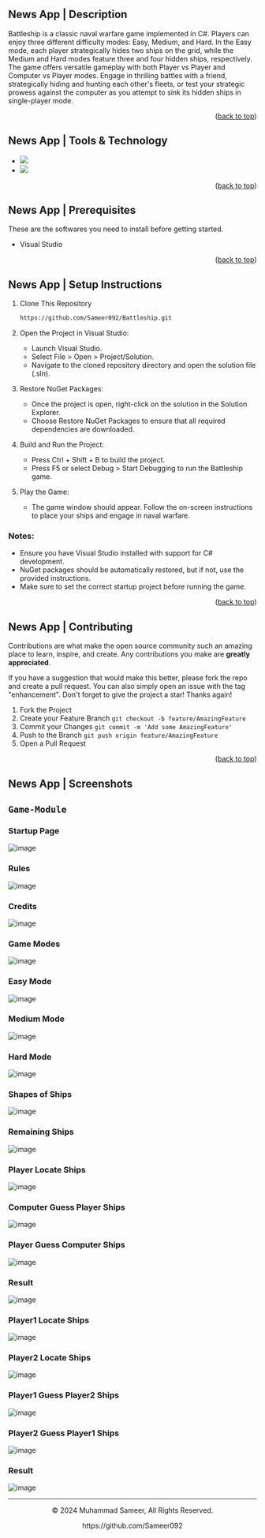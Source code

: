 <a name="readme-top"></a>
## News App | Description

Battleship is a classic naval warfare game implemented in C#. Players can enjoy three different difficulty modes: Easy, Medium, and Hard. In the Easy mode, each player strategically hides two ships on the grid, while the Medium and Hard modes feature three and four hidden ships, respectively. The game offers versatile gameplay with both Player vs Player and Computer vs Player modes. Engage in thrilling battles with a friend, strategically hiding and hunting each other's fleets, or test your strategic prowess against the computer as you attempt to sink its hidden ships in single-player mode.

<p align="right">(<a href="#readme-top">back to top</a>)</p>

## News App | Tools & Technology

* <img src="https://img.shields.io/badge/C%23-512bd4?style=for-the-badge&logo=c%23&logoColor=white" />
* <img src="https://img.shields.io/badge/Visual_Studio-563D7C?style=for-the-badge&logo=visual%20studio&logoColor=white" />

<p align="right">(<a href="#readme-top">back to top</a>)</p>

## News App | Prerequisites

These are the softwares you need to install before getting started.
- Visual Studio

<p align="right">(<a href="#readme-top">back to top</a>)</p>

## News App | Setup Instructions
  
1. Clone This Repository
   ```sh
   https://github.com/Sameer092/Battleship.git

2. Open the Project in Visual Studio:

   * Launch Visual Studio.
   * Select File > Open > Project/Solution.
   * Navigate to the cloned repository directory and open the solution file (.sln).

3. Restore NuGet Packages:

   * Once the project is open, right-click on the solution in the Solution Explorer.
   * Choose Restore NuGet Packages to ensure that all required dependencies are downloaded.

4. Build and Run the Project:

   * Press Ctrl + Shift + B to build the project.
   * Press F5 or select Debug > Start Debugging to run the Battleship game.

5. Play the Game:

   * The game window should appear. Follow the on-screen instructions to place your ships and engage in naval warfare.

### Notes:

* Ensure you have Visual Studio installed with support for C# development.
* NuGet packages should be automatically restored, but if not, use the provided instructions.
* Make sure to set the correct startup project before running the game.

<p align="right">(<a href="#readme-top">back to top</a>)</p>

## News App | Contributing

Contributions are what make the open source community such an amazing place to learn, inspire, and create. Any contributions you make are **greatly appreciated**.

If you have a suggestion that would make this better, please fork the repo and create a pull request. You can also simply open an issue with the tag "enhancement".
Don't forget to give the project a star! Thanks again!

1. Fork the Project
2. Create your Feature Branch `git checkout -b feature/AmazingFeature`
3. Commit your Changes `git commit -m 'Add some AmazingFeature'`
4. Push to the Branch `git push origin feature/AmazingFeature`
5. Open a Pull Request

<p align="right">(<a href="#readme-top">back to top</a>)</p>

## News App | Screenshots

## `Game-Module`

### Startup Page
![image](https://github.com/Sameer092/Battleship/blob/master/images/Startup%20Page.png)
### Rules
![image](https://github.com/Sameer092/Battleship/blob/master/images/Rules.png)
### Credits
![image](https://github.com/Sameer092/Battleship/blob/master/images/Credits.png)
### Game Modes
![image](https://github.com/Sameer092/Battleship/blob/master/images/GameModes.png)
### Easy Mode
![image](https://github.com/Sameer092/Battleship/blob/master/images/Easy%20Mode.png)
### Medium Mode
![image](https://github.com/Sameer092/Battleship/blob/master/images/Medium%20Mode.png)
### Hard Mode
![image](https://github.com/Sameer092/Battleship/blob/master/images/Hard%20Mode.png)
### Shapes of Ships
![image](https://github.com/Sameer092/Battleship/blob/master/images/Ship%20Shapes.png)
### Remaining Ships
![image](https://github.com/Sameer092/Battleship/blob/master/images/Total%20Ships.png)
### Player Locate Ships
![image](https://github.com/Sameer092/Battleship/blob/master/images/Hide%20the%20Ships.png)
### Computer Guess Player Ships
![image](https://github.com/Sameer092/Battleship/blob/master/images/PC%20find%20my%20ships.png)
### Player Guess Computer Ships
![image](https://github.com/Sameer092/Battleship/blob/master/images/I%20finding%20the%20PC%20Ships.png)
### Result
![image](https://github.com/Sameer092/Battleship/blob/master/images/Result.png)
### Player1 Locate Ships
![image](https://github.com/Sameer092/Battleship/blob/master/images/Player%201%20locate%20ships.png)
### Player2 Locate Ships
![image](https://github.com/Sameer092/Battleship/blob/master/images/Player%202%20locate%20ships.png)
### Player1 Guess Player2 Ships
![image](https://github.com/Sameer092/Battleship/blob/master/images/Player%201%20finding%20ships.png)
### Player2 Guess Player1 Ships
![image](https://github.com/Sameer092/Battleship/blob/master/images/Player%202%20finding%20ships.png)
### Result
![image](https://github.com/Sameer092/Battleship/blob/master/images/Result2.png)


---
<p align="center"> © 2024 Muhammad Sameer, All Rights Reserved. </p>
<p align="center">
https://github.com/Sameer092
</p>
